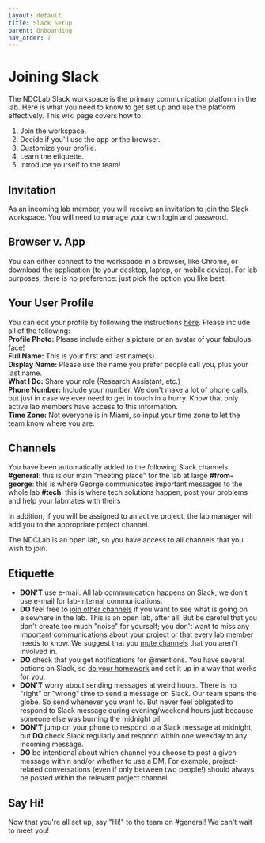 ```yaml
---
layout: default
title: Slack Setup
parent: Onboarding
nav_order: 7
---
```


# Joining Slack
The NDCLab Slack workspace is the primary communication platform in the lab.  Here is what you need to know to get set up and use the platform effectively.  This wiki page covers how to:

1. Join the workspace.
2. Decide if you'll use the app or the browser.
3. Customize your profile.
4. Learn the etiquette.
5. Introduce yourself to the team!

## Invitation
As an incoming lab member, you will receive an invitation to join the Slack workspace.  You will need to manage your own login and password.

## Browser v. App
You can either connect to the workspace in a browser, like Chrome, or download the application (to your desktop, laptop, or mobile device).  For lab purposes, there is no preference: just pick the option you like best.

## Your User Profile
You can edit your profile by following the instructions [here](https://slack.com/help/articles/204092246-Edit-your-profile).  Please include all of the following:<br/>
    **Profile Photo:** Please include either a picture or an avatar of your fabulous face!<br/>
    **Full Name:** This is your first and last name(s).<br/>
    **Display Name:** Please use the name you prefer people call you, plus your last name.<br/>
    **What I Do:** Share your role (Research Assistant, etc.)<br/>
    **Phone Number:** Include your number.  We don't make a lot of phone calls, but just in case we ever need to get in touch in a hurry.  Know that only active lab members have access to this information.<br/>
    **Time Zone:** Not everyone is in Miami, so input your time zone to let the team know where you are.

## Channels
You have been automatically added to the following Slack channels:<br/>
**#general**: this is our main "meeting place" for the lab at large
**#from-george**: this is where George communicates important messages to the whole lab
**#tech**: this is where tech solutions happen, post your problems and help your labmates with theirs

In addition, if you will be assigned to an active project, the lab manager will add you to the appropriate project channel.

The NDCLab is an open lab, so you have access to all channels that you wish to join.

## Etiquette
* **DON'T** use e-mail. All lab communication happens on Slack; we don't use e-mail for lab-internal communications.
* **DO** feel free to [join other channels](https://slack.com/help/articles/205239967-Join-a-channel) if you want to see what is going on elsewhere in the lab. This is an open lab, after all! But be careful that you don't create too much "noise" for yourself; you don't want to miss any important communications about your project or that every lab member needs to know. We suggest that you [mute channels](https://slack.com/help/articles/204411433-Mute-channels-and-direct-messages) that you aren't involved in.
* **DO** check that you get notifications for @mentions. You have several options on Slack, so [do your homework](https://slack.com/help/articles/360025446073-Guide-to-Slack-notifications) and set it up in a way that works for you.
* **DON'T** worry about sending messages at weird hours. There is no "right" or "wrong" time to send a message on Slack. Our team spans the globe. So send whenever you want to. But never feel obligated to respond to Slack message during evening/weekend hours just because someone else was burning the midnight oil.
* **DON'T** jump on your phone to respond to a Slack message at midnight, but **DO** check Slack regularly and respond within one weekday to any incoming message.
* **DO** be intentional about which channel you choose to post a given message within and/or whether to use a DM. For example, project-related conversations (even if only between two people!) should always be posted within the relevant project channel.

## Say Hi!
Now that you're all set up, say "Hi!" to the team on #general! We can't wait to meet you!

